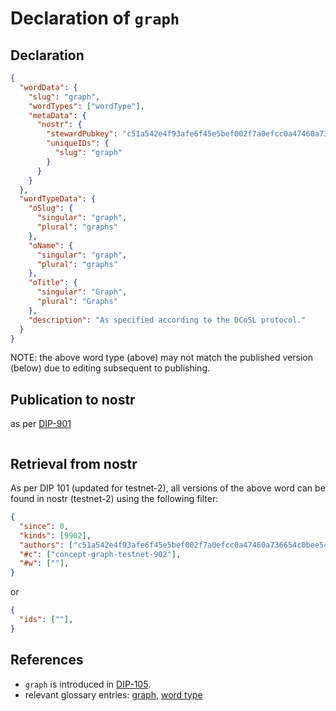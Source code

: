 # Declaration of `graph`

## Declaration

```json
{
  "wordData": {
    "slug": "graph",
    "wordTypes": ["wordType"],
    "metaData": {
      "nostr": {
        "stewardPubkey": "c51a542e4f93afe6f45e5bef002f7a0efcc0a47460a736654c0bee5402c482fa",
        "uniqueIDs": {
          "slug": "graph"
        }
      }
    }
  },
  "wordTypeData": {
    "oSlug": {
      "singular": "graph",
      "plural": "graphs"
    },
    "oName": {
      "singular": "graph",
      "plural": "graphs"
    },
    "oTitle": {
      "singular": "Graph",
      "plural": "Graphs"
    },
    "description": "As specified according to the DCoSL protocol."
  }
}
```

NOTE: the above word type (above) may not match the published version (below) due to editing subsequent to publishing.

## Publication to nostr

as per [DIP-901](../../networking/nostr/901.md)

```json

```

## Retrieval from nostr

As per DIP 101 (updated for testnet-2), all versions of the above word can be found in nostr (testnet-2) using the following filter:

```json
{
  "since": 0,
  "kinds": [9902],
  "authors": ["c51a542e4f93afe6f45e5bef002f7a0efcc0a47460a736654c0bee5402c482fa"],
  "#c": ["concept-graph-testnet-902"],
  "#w": [""],
}
```

or

```json
{
  "ids": [""],
}
```

## References

- `graph` is introduced in [DIP-105](../105.md).
- relevant glossary entries: [graph](../../../glossary/graph.md), [word type](../../../glossary/wordType.md)
